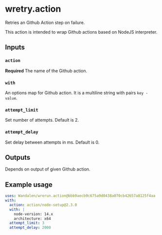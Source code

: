 # wretry.action

Retries an Github Action step on failure.

This action is intended to wrap Github actions based on NodeJS interpreter.

## Inputs

### `action`

**Required** The name of the Github action.

### `with`

An options map for Github action. It is a multiline string with pairs `key - value`.

### `attempt_limit`

Set number of attempts. Default is 2.

### `attempt_delay`

Set delay between attempts in ms. Default is 0.

## Outputs

Depends on output of given Github action.

## Example usage

```yaml
uses: Wandalen/wrerun.action@bbb9aecb9c675a9d0438a070cb42657a8125f4aa
with:
  action: action/node-setup@2.3.0
  with: |
    node-version: 14.x
    architecture: x64
  attempt_limit: 3
  attempt_delay: 2000
```
